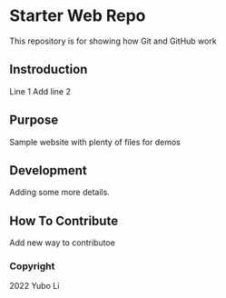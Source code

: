 # Starter Web Repo

This repository is for showing how Git and GitHub work

## Instroduction

Line 1
Add line 2

## Purpose

Sample website with plenty of files for demos

## Development

Adding some more details.

## How To Contribute

Add new way to contributoe

### Copyright
2022 Yubo Li
